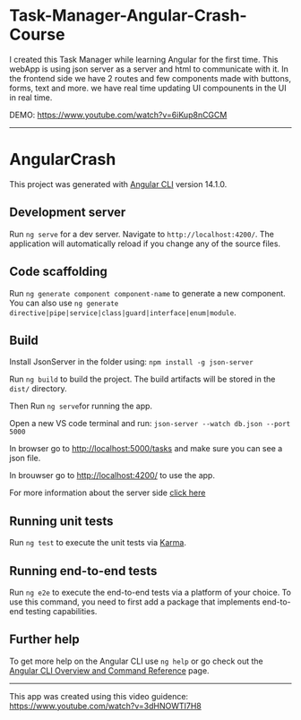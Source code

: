 # Task-Manager-Angular-Crash-Course

I created this Task Manager while learning Angular for the first time. 
This webApp is using json server as a server and html to communicate with it. 
In the frontend side we have 2 routes and few components made with buttons, forms, text and more. 
we have real time updating UI compounents in the UI in real time. 

DEMO:
https://www.youtube.com/watch?v=6iKup8nCGCM

---------------------------------------------------

# AngularCrash

This project was generated with [Angular CLI](https://github.com/angular/angular-cli) version 14.1.0.

## Development server

Run `ng serve` for a dev server. Navigate to `http://localhost:4200/`. The application will automatically reload if you change any of the source files.

## Code scaffolding

Run `ng generate component component-name` to generate a new component. You can also use `ng generate directive|pipe|service|class|guard|interface|enum|module`.

## Build

Install JsonServer in the folder using: `npm install -g json-server`

Run `ng build` to build the project. The build artifacts will be stored in the `dist/` directory.

Then Run `ng serve`for running the app. 

Open a new VS code terminal and run: `json-server --watch db.json --port 5000`

In browser go to [http://localhost:5000/tasks](http://localhost:5000/tasks) and make sure you can see a json file. 

In brouwser go to [http://localhost:4200/](http://localhost:4200/) to use the app. 


For more information about the server side [click here](https://www.npmjs.com/package/json-server)

## Running unit tests

Run `ng test` to execute the unit tests via [Karma](https://karma-runner.github.io).

## Running end-to-end tests

Run `ng e2e` to execute the end-to-end tests via a platform of your choice. To use this command, you need to first add a package that implements end-to-end testing capabilities.

## Further help

To get more help on the Angular CLI use `ng help` or go check out the [Angular CLI Overview and Command Reference](https://angular.io/cli) page.

------------------
This app was created using this video guidence:
https://www.youtube.com/watch?v=3dHNOWTI7H8

